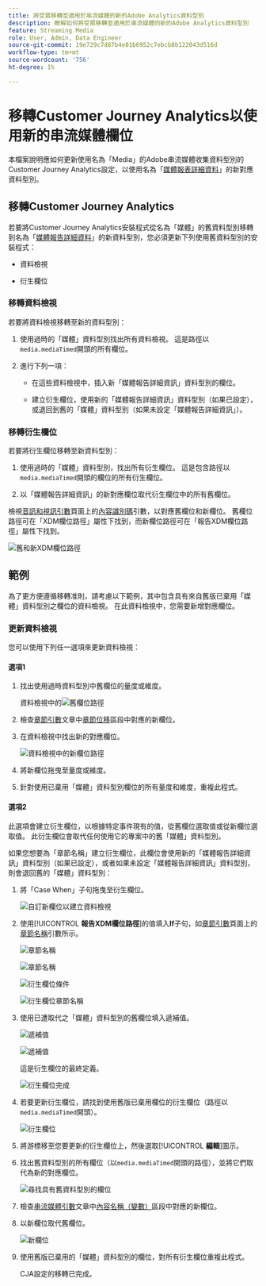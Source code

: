 ```yaml
---
title: 將受眾移轉至適用於串流媒體的新的Adobe Analytics資料型別
description: 瞭解如何將受眾移轉至適用於串流媒體的新的Adobe Analytics資料型別
feature: Streaming Media
role: User, Admin, Data Engineer
source-git-commit: 19e729c7d87b4e81b6952c7ebcb8b122043d516d
workflow-type: tm+mt
source-wordcount: '756'
ht-degree: 1%

---
```


# 移轉Customer Journey Analytics以使用新的串流媒體欄位

本檔案說明應如何更新使用名為「Media」的Adobe串流媒體收集資料型別的Customer Journey Analytics設定，以使用名為「[媒體報表詳細資料](https://experienceleague.adobe.com/en/docs/experience-platform/xdm/data-types/media-reporting-details)」的新對應資料型別。

## 移轉Customer Journey Analytics

若要將Customer Journey Analytics安裝程式從名為「媒體」的舊資料型別移轉到名為「[媒體報告詳細資料](https://experienceleague.adobe.com/en/docs/experience-platform/xdm/data-types/media-reporting-details)」的新資料型別，您必須更新下列使用舊資料型別的安裝程式：

* 資料檢視

* 衍生欄位

### 移轉資料檢視

若要將資料檢視移轉至新的資料型別：

1. 使用過時的「媒體」資料型別找出所有資料檢視。 這是路徑以`media.mediaTimed`開頭的所有欄位。

1. 進行下列一項：

   * 在這些資料檢視中，插入新「媒體報告詳細資訊」資料型別的欄位。

   * 建立衍生欄位，使用新的「媒體報告詳細資訊」資料型別（如果已設定），或退回到舊的「媒體」資料型別（如果未設定「媒體報告詳細資訊」）。

### 移轉衍生欄位

若要將衍生欄位移轉至新資料型別：

1. 使用過時的「媒體」資料型別，找出所有衍生欄位。 這是包含路徑以`media.mediaTimed`開頭的欄位的所有衍生欄位。

1. 以「媒體報告詳細資訊」的新對應欄位取代衍生欄位中的所有舊欄位。

檢視[音訊和視訊引數](https://experienceleague.adobe.com/en/docs/media-analytics/using/implementation/variables/audio-video-parameters#content-id)頁面上的[內容識別碼](https://experienceleague.adobe.com/zh-hant/docs/media-analytics/using/implementation/variables/audio-video-parameters)引數，以對應舊欄位和新欄位。 舊欄位路徑可在「XDM欄位路徑」屬性下找到，而新欄位路徑可在「報告XDM欄位路徑」屬性下找到。

![舊和新XDM欄位路徑](assets/field-paths-updated.jpeg)

## 範例

為了更方便遵循移轉准則，請考慮以下範例，其中包含具有來自舊版已棄用「媒體」資料型別之欄位的資料檢視。 在此資料檢視中，您需要新增對應欄位。

### 更新資料檢視

您可以使用下列任一選項來更新資料檢視：

#### 選項1

1. 找出使用過時資料型別中舊欄位的量度或維度。

   資料檢視中的![舊欄位路徑](assets/old-field-data-view.jpeg)

1. 檢查[章節引數](https://experienceleague.adobe.com/en/docs/media-analytics/using/implementation/variables/chapter-parameters#chapter-offset)文章中[章節位移](https://experienceleague.adobe.com/zh-hant/docs/media-analytics/using/implementation/variables/chapter-parameters)區段中對應的新欄位。

1. 在資料檢視中找出新的對應欄位。

   ![資料檢視中的新欄位路徑](assets/new-field-data-view.jpeg)

1. 將新欄位拖曳至量度或維度。

1. 針對使用已棄用「媒體」資料型別欄位的所有量度和維度，重複此程式。

#### 選項2

此選項會建立衍生欄位，以根據特定事件現有的值，從舊欄位選取值或從新欄位選取值。 此衍生欄位會取代任何使用它的專案中的舊「媒體」資料型別。

如果您想要為「章節名稱」建立衍生欄位，此欄位會使用新的「媒體報告詳細資訊」資料型別（如果已設定），或者如果未設定「媒體報告詳細資訊」資料型別，則會退回舊的「媒體」資料型別：

1. 將「Case When」子句拖曳至衍生欄位。

   ![自訂新欄位以建立資料檢視](assets/create-derived-field2.jpeg)

1. 使用&#x200B;[!UICONTROL **報告XDM欄位路徑**]&#x200B;的值填入&#x200B;**If**&#x200B;子句，如[章節引數](https://experienceleague.adobe.com/en/docs/media-analytics/using/implementation/variables/chapter-parameters#chapter-name)頁面上的[章節名稱](https://experienceleague.adobe.com/zh-hant/docs/media-analytics/using/implementation/variables/chapter-parameters)引數所示。

   ![章節名稱](assets/chapter-name.jpeg)

   ![章節名稱](assets/chapter-name2.jpeg)

   ![衍生欄位條件](assets/derived-field-condition.jpeg)

   ![衍生欄位章節名稱](assets/derived-field-chapter-name.jpeg)

1. 使用已遭取代之「媒體」資料型別的舊欄位填入遞補值。

   ![遞補值](assets/fallback-value.jpeg)

   ![遞補值](assets/fallback-value2.jpeg)

   這是衍生欄位的最終定義。

   ![衍生欄位完成](assets/derived-field-complete.jpeg)

1. 若要更新衍生欄位，請找到使用舊版已棄用欄位的衍生欄位（路徑以`media.mediaTimed`開頭）。

   ![衍生欄位](assets/old-derived-field.jpeg)

1. 將游標移至您要更新的衍生欄位上，然後選取&#x200B;[!UICONTROL **編輯**]&#x200B;圖示。

1. 找出舊資料型別的所有欄位（以`media.mediaTimed`開頭的路徑），並將它們取代為新的對應欄位。

   ![尋找具有舊資料型別的欄位](assets/locate-fields-with-old-datatype.jpeg)

1. 檢查[串流媒體引數](https://experienceleague.adobe.com/en/docs/media-analytics/using/implementation/variables/audio-video-parameters#content-name-variable)文章中[內容名稱（變數）](https://experienceleague.adobe.com/en/docs/media-analytics/using/implementation/variables/audio-video-parameters#content-name-variable)區段中對應的新欄位。

1. 以新欄位取代舊欄位。

   ![新欄位](assets/derived-field-new.jpeg)

1. 使用舊版已棄用的「媒體」資料型別的欄位，對所有衍生欄位重複此程式。

   CJA設定的移轉已完成。

